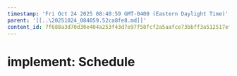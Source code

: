 ```yaml
---
timestamp: 'Fri Oct 24 2025 08:40:59 GMT-0400 (Eastern Daylight Time)'
parent: '[[..\20251024_084059.52ca8fe8.md]]'
content_id: 7f688a3d70d30e404a253f43d7e97f58fcf2a5aafce73bbff3a512517ef6acf7
---
```


# implement: Schedule
